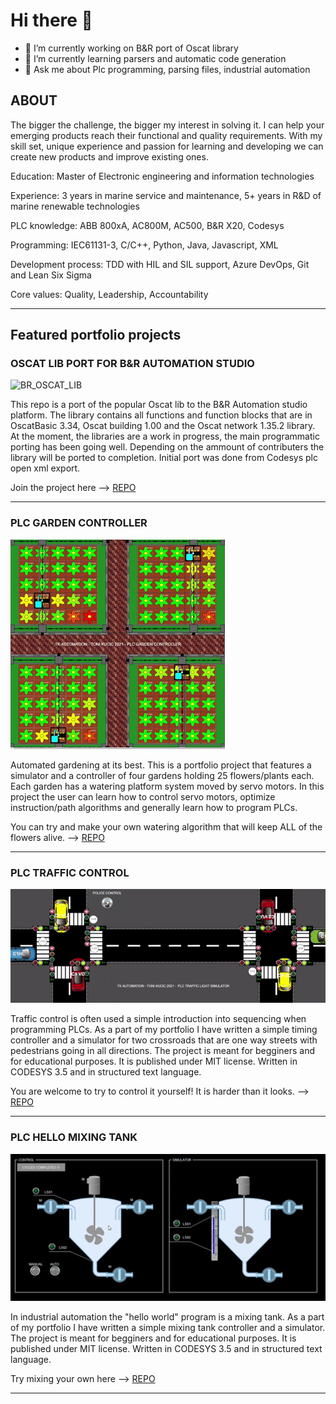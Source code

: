 # Hi there 👋

- 🔭 I’m currently working on B&R port of Oscat library
- 🌱 I’m currently learning parsers and automatic code generation
- 💬 Ask me about Plc programming, parsing files, industrial automation

## ABOUT

The bigger the challenge, the bigger my interest in solving it. I can help your emerging products reach their functional and quality requirements. With my skill set, unique experience and passion for learning and developing we can create new products and improve existing ones.

Education: Master of Electronic engineering and information technologies  

Experience: 3 years in marine service and maintenance, 5+ years in R&D of marine renewable technologies  

PLC knowledge: ABB 800xA, AC800M, AC500, B&R X20, Codesys  

Programming: IEC61131-3, C/C++, Python, Java, Javascript, XML  

Development process: TDD with HIL and SIL support, Azure DevOps, Git and Lean Six Sigma  

Core values: Quality, Leadership, Accountability  

---

## Featured portfolio projects

### OSCAT LIB PORT FOR B&R AUTOMATION STUDIO

![BR_OSCAT_LIB](https://github.com/tkucic/brOscatLib/blob/main/logo.png)

This repo is a port of the popular Oscat lib to the B&R Automation studio platform. The library contains all functions and function blocks that are in OscatBasic 3.34, Oscat building 1.00 and the Oscat network 1.35.2 library. At the moment, the libraries are a work in progress, the main programmatic porting has been going well. Depending on the ammount of contributers the library will be ported to completion. Initial port was done from Codesys plc open xml export.

Join the project here --> [REPO](https://github.com/tkucic/brOscatLib)

---

### PLC GARDEN CONTROLLER

![GARDEN_CTRL](https://github.com/tkucic/plc_garden_controller/blob/master/screenshot.gif)

Automated gardening at its best. This is a portfolio project that features a simulator and a controller of four gardens holding 25 flowers/plants each. Each garden has a watering platform system moved by servo motors. In this project the user can learn how to control servo motors, optimize instruction/path algorithms and generally learn how to program PLCs.

You can try and make your own watering algorithm that will keep ALL of the flowers alive. --> [REPO](https://github.com/tkucic/plc_garden_controller)

---

### PLC TRAFFIC CONTROL

![TRAFFIC_CTRL](https://github.com/tkucic/plc_traffic_control/blob/master/screenshot.gif)

Traffic control is often used a simple introduction into sequencing when programming PLCs. As a part of my portfolio I have written a simple timing controller and a simulator for two crossroads that are one way streets with pedestrians going in all directions. The project is meant for begginers and for educational purposes. It is published under MIT license. Written in CODESYS 3.5 and in structured text language.

You are welcome to try to control it yourself! It is harder than it looks. --> [REPO](https://github.com/tkucic/plc_traffic_control)

---

### PLC HELLO MIXING TANK

![MIXING_TANK](https://github.com/tkucic/plc_hello_mixing_tank/blob/master/screenshot.gif)

In industrial automation the "hello world" program is a mixing tank. As a part of my portfolio I have written a simple mixing tank controller and a simulator. The project is meant for begginers and for educational purposes. It is published under MIT license. Written in CODESYS 3.5 and in structured text language.

Try mixing your own here --> [REPO](https://github.com/tkucic/plc_hello_mixing_tank)

---
